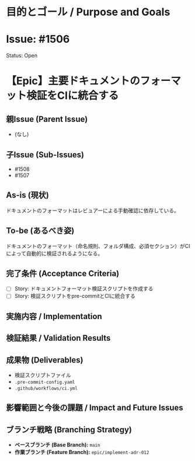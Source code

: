 # 目的とゴール / Purpose and Goals
# Issue: #1506
Status: Open
# 【Epic】主要ドキュメントのフォーマット検証をCIに統合する

## 親Issue (Parent Issue)
- (なし)

## 子Issue (Sub-Issues)
- #1508
- #1507

## As-is (現状)
ドキュメントのフォーマットはレビュアーによる手動確認に依存している。

## To-be (あるべき姿)
ドキュメントのフォーマット（命名規則、フォルダ構成、必須セクション）がCIによって自動的に検証されるようになる。

## 完了条件 (Acceptance Criteria)
- [ ] Story: ドキュメントフォーマット検証スクリプトを作成する
- [ ] Story: 検証スクリプトをpre-commitとCIに統合する

## 実施内容 / Implementation

## 検証結果 / Validation Results

## 成果物 (Deliverables)
- 検証スクリプトファイル
- `.pre-commit-config.yaml`
- `.github/workflows/ci.yml`

## 影響範囲と今後の課題 / Impact and Future Issues

## ブランチ戦略 (Branching Strategy)
- **ベースブランチ (Base Branch):** `main`
- **作業ブランチ (Feature Branch):** `epic/implement-adr-012`
